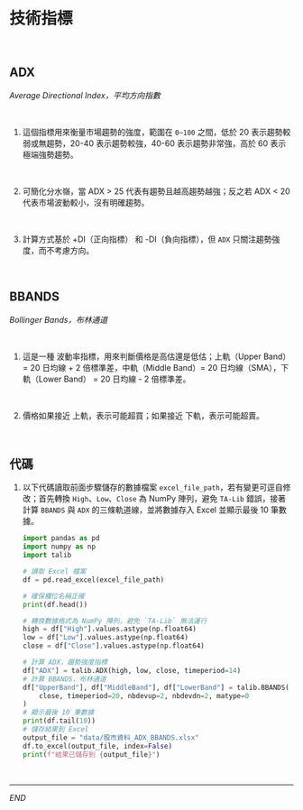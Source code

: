 # 技術指標

<br>

## ADX

_Average Directional Index，平均方向指數_

<br>

1. 這個指標用來衡量市場趨勢的強度，範圍在 `0~100` 之間，低於 20 表示趨勢較弱或無趨勢，20-40 表示趨勢較強，40-60 表示趨勢非常強，高於 60 表示極端強勢趨勢。

<br>

2. 可簡化分水嶺，當 ADX > 25 代表有趨勢且越高趨勢越強；反之若 ADX < 20 代表市場波動較小，沒有明確趨勢。

<br>

3. 計算方式基於 +DI（正向指標） 和 -DI（負向指標），但 `ADX` 只關注趨勢強度，而不考慮方向。

<br>

## BBANDS

_Bollinger Bands，布林通道_

<br>

1. 這是一種 波動率指標，用來判斷價格是高估還是低估；上軌（Upper Band）= 20 日均線 + 2 倍標準差，中軌（Middle Band）= 20 日均線（SMA），下軌（Lower Band） = 20 日均線 - 2 倍標準差。

<br>

2. 價格如果接近 上軌，表示可能超買；如果接近 下軌，表示可能超賣。

<br>

## 代碼

1. 以下代碼讀取前面步驟儲存的數據檔案 `excel_file_path`，若有變更可逕自修改；首先轉換 `High`、`Low`、`Close` 為 NumPy 陣列，避免 `TA-Lib` 錯誤，接著計算 `BBANDS` 與 `ADX` 的三條軌道線，並將數據存入 Excel 並顯示最後 10 筆數據。

    ```python
    import pandas as pd
    import numpy as np
    import talib

    # 讀取 Excel 檔案
    df = pd.read_excel(excel_file_path)

    # 確保欄位名稱正確
    print(df.head())

    # 轉換數據格式為 NumPy 陣列，避免 `TA-Lib` 無法運行
    high = df["High"].values.astype(np.float64)
    low = df["Low"].values.astype(np.float64)
    close = df["Close"].values.astype(np.float64)

    # 計算 ADX，趨勢強度指標
    df["ADX"] = talib.ADX(high, low, close, timeperiod=14)
    # 計算 BBANDS，布林通道
    df["UpperBand"], df["MiddleBand"], df["LowerBand"] = talib.BBANDS(
        close, timeperiod=20, nbdevup=2, nbdevdn=2, matype=0
    )
    # 顯示最後 10 筆數據
    print(df.tail(10))
    # 儲存結果到 Excel
    output_file = "data/股市資料_ADX_BBANDS.xlsx"
    df.to_excel(output_file, index=False)
    print(f"結果已儲存到 {output_file}")
    ```

<br>

___

_END_
